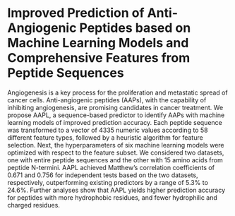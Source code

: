 # Improved Prediction of Anti-Angiogenic Peptides based on Machine Learning Models and Comprehensive Features from Peptide Sequences
Angiogenesis is a key process for the proliferation and metastatic spread of cancer cells. Anti-angiogenic peptides (AAPs), with the capability of inhibiting angiogenesis, are promising candidates in cancer treatment. We propose AAPL, a sequence-based predictor to identify AAPs with machine learning models of improved prediction accuracy. Each peptide sequence was transformed to a vector of 4335 numeric values according to 58 different feature types, followed by a heuristic algorithm for feature selection. Next, the hyperparameters of six machine learning models were optimized with respect to the feature subset. We considered two datasets, one with entire peptide sequences and the other with 15 amino acids from peptide N-termini. AAPL achieved Matthew’s correlation coefficients of 0.671 and 0.756 for independent tests based on the two datasets, respectively, outperforming existing predictors by a range of 5.3% to 24.6%. Further analyses show that AAPL yields higher prediction accuracy for peptides with more hydrophobic residues, and fewer hydrophilic and charged residues.
